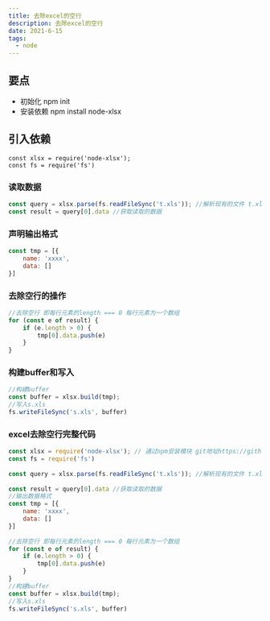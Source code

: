 ```yaml
---
title: 去除excel的空行
description: 去除excel的空行
date: 2021-6-15
tags:
  - node
---
```

## 要点

- 初始化 npm init
- 安装依赖 npm install node-xlsx

## 引入依赖
```
const xlsx = require('node-xlsx');
const fs = require('fs')
```

### 读取数据
```javascript
const query = xlsx.parse(fs.readFileSync('t.xls')); //解析现有的文件 t.xls
const result = query[0].data //获取读取的数据
```

### 声明输出格式
```javascript
const tmp = [{
    name: 'xxxx',
    data: []
}]
```

### 去除空行的操作
```javascript
//去除空行 即每行元素的length === 0 每行元素为一个数组
for (const e of result) {
    if (e.length > 0) {
        tmp[0].data.push(e)
    }
}
```

### 构建buffer和写入
```javascript
//构建buffer
const buffer = xlsx.build(tmp);
//写入s.xls
fs.writeFileSync('s.xls', buffer)
```

### excel去除空行完整代码
```javascript
const xlsx = require('node-xlsx'); // 通过npm安装模块 git地址https://github.com/mgcrea/node-xlsx
const fs = require('fs')
 
const query = xlsx.parse(fs.readFileSync('t.xls')); //解析现有的文件 t.xls
 
const result = query[0].data //获取读取的数据
//输出数据格式
const tmp = [{
    name: 'xxxx',
    data: []
}]
 
//去除空行 即每行元素的length === 0 每行元素为一个数组
for (const e of result) {
    if (e.length > 0) {
        tmp[0].data.push(e)
    }
}
//构建buffer
const buffer = xlsx.build(tmp);
//写入s.xls
fs.writeFileSync('s.xls', buffer)
```
